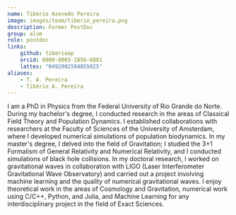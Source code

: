 ```yaml
---
name: Tibério Azevedo Pereira
image: images/team/tiberio_pereira.png
description: Former PostDoc
group: alum
role: postdoc
links:
    github: tiberioap
    orcid: 0000-0003-1856-6881
    lattes: "0492002594855025"
aliases:
    - T. A. Pereira
    - Tibério A. Pereira
---
```


I am a PhD in Physics from the Federal University of Rio Grande do Norte. During my bachelor's degree, I conducted research in the areas of Classical Field Theory and Population Dynamics. I established collaborations with researchers at the Faculty of Sciences of the University of Amsterdam, where I developed numerical simulations of population biodynamics. In my master's degree, I delved into the field of Gravitation; I studied the 3+1 Formalism of General Relativity and Numerical Relativity, and I conducted simulations of black hole collisions. In my doctoral research, I worked on gravitational waves in collaboration with LIGO (Laser Interferometer Gravitational Wave Observatory) and carried out a project involving machine learning and the quality of numerical gravitational waves. I enjoy theoretical work in the areas of Cosmology and Gravitation, numerical work using C/C++, Python, and Julia, and Machine Learning for any interdisciplinary project in the field of Exact Sciences.
